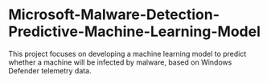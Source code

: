 # Microsoft-Malware-Detection-Predictive-Machine-Learning-Model
 This project focuses on developing a machine learning model to predict whether a machine will be infected by malware, based on Windows Defender telemetry data. 

